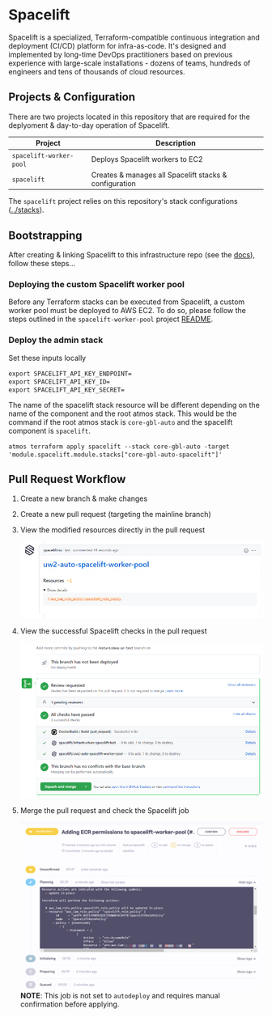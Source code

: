 # Spacelift

Spacelift is a specialized, Terraform-compatible continuous integration and deployment (CI/CD) platform for
infra-as-code. It's designed and implemented by long-time DevOps practitioners based on previous experience with
large-scale installations - dozens of teams, hundreds of engineers and tens of thousands of cloud resources.

## Projects & Configuration

There are two projects located in this repository that are required for the deplyoment & day-to-day operation of
Spacelift.

| Project                 | Description                                             |
|-------------------------|---------------------------------------------------------|
| `spacelift-worker-pool` | Deploys Spacelift workers to EC2                        |
| `spacelift`             | Creates & manages all Spacelift stacks & configuration  |


The `spacelift` project relies on this repository's stack configurations ([../stacks](../stacks)).

## Bootstrapping

After creating & linking Spacelift to this infrastructure repo (see the
[docs](https://docs.spacelift.io/integrations/github)), follow these steps...

### Deploying the custom Spacelift worker pool

Before any Terraform stacks can be executed from Spacelift, a custom worker pool must be deployed to AWS EC2. To do so,
please follow the steps outlined in the `spacelift-worker-pool` project
[README](../components/terraform/spacelift-worker-pool/README.md).

### Deploy the admin stack

Set these inputs locally

```
export SPACELIFT_API_KEY_ENDPOINT=
export SPACELIFT_API_KEY_ID=
export SPACELIFT_API_KEY_SECRET=
```

The name of the spacelift stack resource will be different depending on the name of the component and the root atmos stack. This would be the command if the root atmos stack is `core-gbl-auto` and the spacelift component is `spacelift`.

```
atmos terraform apply spacelift --stack core-gbl-auto -target 'module.spacelift.module.stacks["core-gbl-auto-spacelift"]'
```

## Pull Request Workflow

1. Create a new branch & make changes
2. Create a new pull request (targeting the mainline branch)
3. View the modified resources directly in the pull request

    ![Spacelift-PR-Changes.png](img/Spacelift-PR-Changes.png)

4. View the successful Spacelift checks in the pull request

    ![Spacelift-PR-Checks.png](img/Spacelift-PR-Checks.png)

5. Merge the pull request and check the Spacelift job

    ![Spacelift-Infrastructure-Behavior.png](img/Spacelift-Merge-Execution.png) **NOTE**: This job is not set to `autodeploy` and requires manual confirmation before applying.
